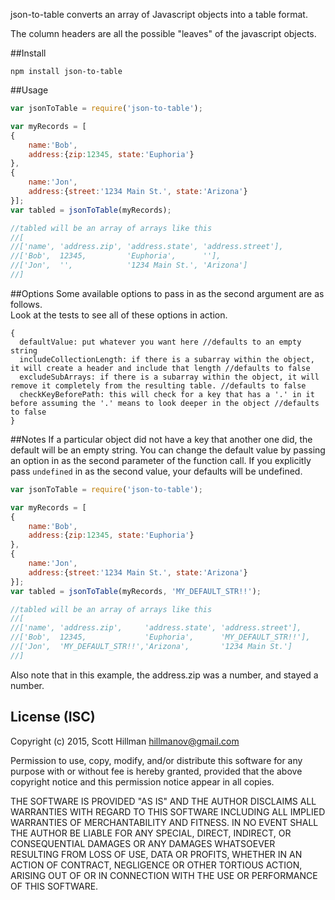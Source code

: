 json-to-table converts an array of Javascript objects into a table format.

The column headers are all the possible "leaves" of the javascript objects.


##Install
```
npm install json-to-table
```

##Usage
```Javascript
var jsonToTable = require('json-to-table');

var myRecords = [
{
    name:'Bob',
    address:{zip:12345, state:'Euphoria'}
},
{
    name:'Jon',
    address:{street:'1234 Main St.', state:'Arizona'}
}];
var tabled = jsonToTable(myRecords);

//tabled will be an array of arrays like this
//[
//['name', 'address.zip', 'address.state', 'address.street'],
//['Bob',  12345,         'Euphoria',      ''],
//['Jon',  '',            '1234 Main St.', 'Arizona']
//]
```

##Options
Some available options to pass in as the second argument are as follows.  
Look at the tests to see all of these options in action.  
```
{
  defaultValue: put whatever you want here //defaults to an empty string
  includeCollectionLength: if there is a subarray within the object, it will create a header and include that length //defaults to false
  excludeSubArrays: if there is a subarray within the object, it will remove it completely from the resulting table. //defaults to false
  checkKeyBeforePath: this will check for a key that has a '.' in it before assuming the '.' means to look deeper in the object //defaults to false
}
```
##Notes
If a particular object did not have a key that another one did, the default will be an empty string. 
You can change the default value by passing an option in as the second parameter of the function call. 
If you explicitly pass ```undefined``` in as the second value, your defaults will be undefined.

```Javascript
var jsonToTable = require('json-to-table');

var myRecords = [
{
    name:'Bob',
    address:{zip:12345, state:'Euphoria'}
},
{
    name:'Jon',
    address:{street:'1234 Main St.', state:'Arizona'}
}];
var tabled = jsonToTable(myRecords, 'MY_DEFAULT_STR!!');

//tabled will be an array of arrays like this
//[
//['name', 'address.zip',     'address.state', 'address.street'],
//['Bob',  12345,             'Euphoria',      'MY_DEFAULT_STR!!'],
//['Jon',  'MY_DEFAULT_STR!!','Arizona',       '1234 Main St.']
//]
```

Also note that in this example, the address.zip was a number, and stayed a number. 


## License (ISC)
Copyright (c) 2015, Scott Hillman <hillmanov@gmail.com>

Permission to use, copy, modify, and/or distribute this software for any purpose with or without fee is hereby granted,
provided that the above copyright notice and this permission notice appear in all copies.

THE SOFTWARE IS PROVIDED "AS IS" AND THE AUTHOR DISCLAIMS ALL WARRANTIES WITH REGARD TO THIS SOFTWARE INCLUDING ALL
IMPLIED WARRANTIES OF MERCHANTABILITY AND FITNESS. IN NO EVENT SHALL THE AUTHOR BE LIABLE FOR ANY SPECIAL, DIRECT,
INDIRECT, OR CONSEQUENTIAL DAMAGES OR ANY DAMAGES WHATSOEVER RESULTING FROM LOSS OF USE, DATA OR PROFITS, WHETHER IN AN
ACTION OF CONTRACT, NEGLIGENCE OR OTHER TORTIOUS ACTION, ARISING OUT OF OR IN CONNECTION WITH THE USE OR PERFORMANCE OF
THIS SOFTWARE.
